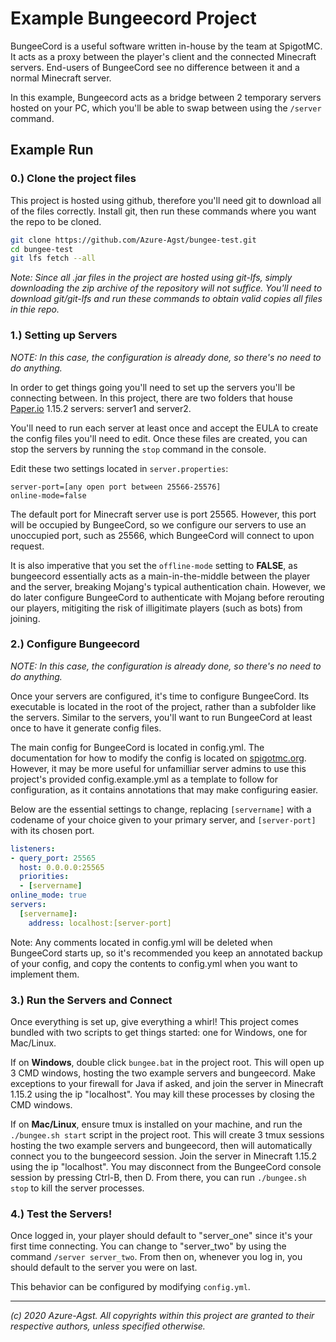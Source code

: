 # Example Bungeecord Project

BungeeCord is a useful software written in-house by the team at SpigotMC. It acts as a proxy between the player's client and the connected Minecraft servers. End-users of BungeeCord see no difference between it and a normal Minecraft server.

In this example, Bungeecord acts as a bridge between 2 temporary servers hosted on your PC, which you'll be able to swap between using the `/server` command.

## Example Run

### 0.) Clone the project files

This project is hosted using github, therefore you'll need git to download all of the files correctly. Install git, then run these commands where you want the repo to be cloned.

```bash
git clone https://github.com/Azure-Agst/bungee-test.git
cd bungee-test
git lfs fetch --all
```

*Note: Since all .jar files in the project are hosted using git-lfs, simply downloading the zip archive of the repository will not suffice. You'll need to download git/git-lfs and run these commands to obtain valid copies all files in thie repo.*

### 1.) Setting up Servers

*NOTE: In this case, the configuration is already done, so there's no need to do anything.*

In order to get things going you'll need to set up the servers you'll be connecting between. In this project, there are two folders that house [Paper.io](https://papermc.io/) 1.15.2 servers: server1 and server2.

You'll need to run each server at least once and accept the EULA to create the config files you'll need to edit. Once these files are created, you can stop the servers by running the `stop` command in the console.

Edit these two settings located in `server.properties`:

```properties
server-port=[any open port between 25566-25576]
online-mode=false
```

The default port for Minecraft server use is port 25565. However, this port will be occupied by BungeeCord, so we configure our servers to use an unoccupied port, such as 25566, which BungeeCord will connect to upon request.

It is also imperative that you set the `offline-mode` setting to **FALSE**, as bungeecord essentially acts as a main-in-the-middle between the player and the server, breaking Mojang's typical authentication chain. However, we do later configure BungeeCord to authenticate with Mojang before rerouting our players, mitigiting the risk of illigitimate players (such as bots) from joining.

### 2.) Configure Bungeecord

*NOTE: In this case, the configuration is already done, so there's no need to do anything.*

Once your servers are configured, it's time to configure BungeeCord. Its executable is located in the root of the project, rather than a subfolder like the servers. Similar to the servers, you'll want to run BungeeCord at least once to have it generate config files.

The main config for BungeeCord is located in config.yml. The documentation for how to modify the config is located on [spigotmc.org](https://www.spigotmc.org/wiki/bungeecord-configuration-guide/). However, it may be more useful for unfamilliar server admins to use this project's provided config.example.yml as a template to follow for configuration, as it contains annotations that may make configuring easier.

Below are the essential settings to change, replacing `[servername]` with a codename of your choice given to your primary server, and `[server-port]` with its chosen port.

```yaml
listeners:
- query_port: 25565
  host: 0.0.0.0:25565
  priorities:
  - [servername]
online_mode: true
servers:
  [servername]:
    address: localhost:[server-port]
```

Note: Any comments located in config.yml will be deleted when BungeeCord starts up, so it's recommended you keep an annotated backup of your config, and copy the contents to config.yml when you want to implement them.

### 3.) Run the Servers and Connect

Once everything is set up, give everything a whirl! This project comes bundled with two scripts to get things started: one for Windows, one for Mac/Linux.

If on **Windows**, double click `bungee.bat` in the project root. This will open up 3 CMD windows, hosting the two example servers and bungeecord. Make exceptions to your firewall for Java if asked, and join the server in Minecraft 1.15.2 using the ip "localhost". You may kill these processes by closing the CMD windows.

If on **Mac/Linux**, ensure tmux is installed on your machine, and run the `./bungee.sh start` script in the project root. This will create 3 tmux sessions hosting the two example servers and bungeecord, then will automatically connect you to the bungeecord session. Join the server in Minecraft 1.15.2 using the ip "localhost". You may disconnect from the BungeeCord console session by pressing Ctrl-B, then D. From there, you can run `./bungee.sh stop` to kill the server processes.

### 4.) Test the Servers!

Once logged in, your player should default to "server_one" since it's your first time connecting. You can change to "server_two" by using the command `/server server_two`. From then on, whenever you log in, you should default to the server you were on last.

This behavior can be configured by modifying `config.yml`.

-----

*(c) 2020 Azure-Agst. All copyrights within this project are granted to their respective authors, unless specified otherwise.*
